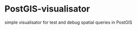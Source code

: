 PostGIS-visualisator
====================

simple visualisator for test and debug spatial queries in PostGIS
